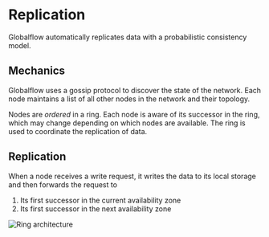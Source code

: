 # Replication

Globalflow automatically replicates data with a probabilistic consistency model.

## Mechanics

Globalflow uses a gossip protocol to discover the state of the network. Each node maintains a list of all other nodes
in the network and their topology.

Nodes are _ordered_ in a ring. Each node is aware of its successor in the ring, which may change depending on which 
nodes are available. The ring is used to coordinate the replication of data.

## Replication

When a node receives a write request, it writes the data to its local storage and then forwards the request to
1. Its first successor in the current availability zone
2. Its first successor in the next availability zone

![Ring architecture](./ring-architecture.png)